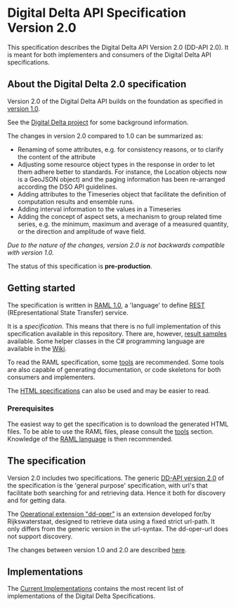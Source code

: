 # Digital Delta API Specification Version 2.0

This specification describes the Digital Delta API Version 2.0 (DD-API 2.0). It is meant for both implementers and consumers of the Digital Delta API specifications.

## About the Digital Delta 2.0 specification

Version 2.0 of the Digital Delta API builds on the foundation as specified in [version 1.0](https://github.com/DigitaleDeltaOrg/dd-api-spec/blob/master/README.md).

See the [Digital Delta project](http://www.digitaldelta.nu/en/phase-3-operational-phase/item340) for some background information.

The changes in version 2.0 compared to 1.0 can be summarized as:

* Renaming of some attributes, e.g. for consistency reasons, or to clarify the content of the attribute
* Adjusting some resource object types in the response in order to let them adhere better to standards. For instance, the Location objects now is a GeoJSON object) and the paging information has been re-arranged according the DSO API guidelines.
* Adding attributes to the Timeseries object that facilitate the definition of computation results and ensemble runs.
* Adding interval information to the values in a Timeseries
* Adding the concept of aspect sets, a mechanism to group related time series, e.g. the minimum, maximum and average of a measured quantity, or the direction and amplitude of wave field.

_Due to the nature of the changes, version 2.0 is not backwards compatible with version 1.0._  

The status of this specification is **pre-production**.

## Getting started

The specification is written in [RAML 1.0](https://raml.org), a 'language' to define [REST](https://nl.wikipedia.org/wiki/Representational_state_transfer) (REpresentational State Transfer) service.

It is a _specification_. This means that there is no full implementation of this specification available in this repository.
There are, however, [result samples](https://github.com/DigitaleDeltaOrg/dd-api-spec/tree/2.0/examples) available. Some helper classes in the C# programming language are available in the [Wiki](https://github.com/DigitaleDeltaOrg/dd-api-spec/wiki/C%23-Generic-Base-Classes-for-DD-API-2.0).

To read the RAML specification, some [tools](https://github.com/DigitaleDeltaOrg/dd-api-specs/wiki/Tools) are recommended. Some tools are also capable of generating documentation, or code skeletons for both consumers and implementers.

The [HTML specifications](https://github.com/DigitaleDeltaOrg/dd-api-spec/blob/2.0/dd.v20.html) can also be used and may be easier to read.

### Prerequisites

The easiest way to get the specification is to download the generated HTML files.
To be able to use the RAML files, please consult the [tools](https://github.com/DigitaleDeltaOrg/dd-api-spec/wiki/Tools) section. Knowledge of the [RAML language](https://raml.org) is then recommended.

## The specification
Version 2.0 includes two specifications.
The generic [DD-API version 2.0](dd.v20.raml) of the specification is the 'general purpose' specification, with url's that facilitate both searching for and retrieving data. Hence it both for discovery and for getting data.

The [Operational extension "dd-oper"](dd-oper.v20.raml) is an extension developed for/by Rijkswaterstaat, designed to retrieve data using a fixed strict url-path. It only differs from the generic version in the url-syntax. The dd-oper-url does not support discovery.

The changes between version 1.0 and 2.0 are described [here](https://github.com/DigitaleDeltaOrg/dd-api-spec/blob/2.0/Documentation/Changes_between_1.0_and_2.0.md).

## Implementations
The [Current Implementations](https://github.com/DigitaleDeltaOrg/dd-api-spec/wiki/Current-implementations) contains the most recent list of implementations of the Digital Delta Specifications. 

